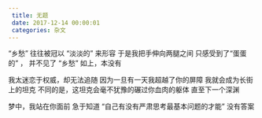 ```yaml
---
 title: 无题
 date: 2017-12-14 00:00:01
 categories: 杂文
---
```


“乡愁” 往往被冠以 “淡淡的” 来形容
于是我把手伸向两腿之间
只感受到了“蛋蛋的” ， 并不见了 “乡愁”
如上，本没有


我太迷恋于权威，却无法追随
因为一旦有一天我超越了你的屏障
我就会成为长街上的坦克
不同的是，这坦克会毫不犹豫的碾过你血肉的躯体
直至下一个深渊


梦中，我站在你面前
急于知道
“自己有没有严肃思考最基本问题的才能”
没有答案
